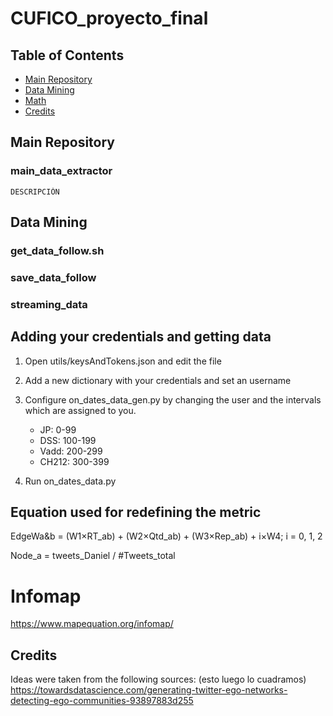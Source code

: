 # CUFICO_proyecto_final

## Table of Contents

- [Main Repository](#main)
- [Data Mining](#mining)
- [Math](#math)
- [Credits](#credits)

<a name="main"></a>
## Main Repository
### main_data_extractor
    DESCRIPCIÓN
    
<a name="mining"></a>    
## Data Mining
### get_data_follow.sh

### save_data_follow

### streaming_data

## Adding your credentials and getting data

1) Open utils/keysAndTokens.json and edit the file
2) Add a new dictionary with your credentials and set an username
3) Configure on_dates_data_gen.py by changing the user and the intervals which are assigned to you.
    - JP: 0-99
    - DSS: 100-199
    - Vadd: 200-299
    - CH212: 300-399
    
4) Run on_dates_data.py

<a name="math"></a>
## Equation used for redefining the metric

EdgeWa&b = (W1&#215;RT_ab) + (W2&#215;Qtd_ab) + (W3&#215;Rep_ab) + i&#215;W4; i = 0, 1, 2

Node_a = tweets_Daniel / #Tweets_total

# Infomap
https://www.mapequation.org/infomap/


## Credits

Ideas were taken from the following sources:
(esto luego lo cuadramos)
https://towardsdatascience.com/generating-twitter-ego-networks-detecting-ego-communities-93897883d255

